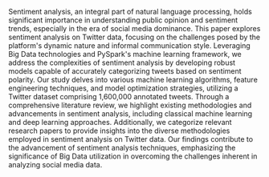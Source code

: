 Sentiment analysis, an integral part of natural language processing, holds significant importance in understanding public opinion and sentiment trends, especially in the era of social media dominance. This paper explores sentiment analysis on Twitter data, focusing on the challenges posed by the platform's dynamic nature and informal communication style. Leveraging Big Data technologies and PySpark's machine learning framework, we address the complexities of sentiment analysis by developing robust models capable of accurately categorizing tweets based on sentiment polarity. Our study delves into various machine learning algorithms, feature engineering techniques, and model optimization strategies, utilizing a Twitter dataset comprising 1,600,000 annotated tweets. Through a comprehensive literature review, we highlight existing methodologies and advancements in sentiment analysis, including classical machine learning and deep learning approaches. Additionally, we categorize relevant research papers to provide insights into the diverse methodologies employed in sentiment analysis on Twitter data. Our findings contribute to the advancement of sentiment analysis techniques, emphasizing the significance of Big Data utilization in overcoming the challenges inherent in analyzing social media data.

